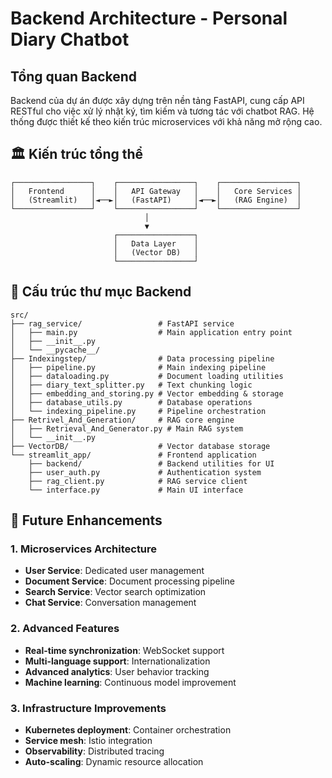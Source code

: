 # Backend Architecture - Personal Diary Chatbot

## Tổng quan Backend

Backend của dự án được xây dựng trên nền tảng FastAPI, cung cấp API RESTful cho việc xử lý nhật ký, tìm kiếm và tương tác với chatbot RAG. Hệ thống được thiết kế theo kiến trúc microservices với khả năng mở rộng cao.

## 🏛️ Kiến trúc tổng thể

```
┌─────────────────┐    ┌─────────────────┐    ┌─────────────────┐
│   Frontend      │    │   API Gateway   │    │   Core Services │
│   (Streamlit)   │◄──►│   (FastAPI)     │◄──►│   (RAG Engine)  │
└─────────────────┘    └─────────────────┘    └─────────────────┘
                              │
                              ▼
                       ┌─────────────────┐
                       │   Data Layer    │
                       │   (Vector DB)   │
                       └─────────────────┘
```

## 🔧 Cấu trúc thư mục Backend

```
src/
├── rag_service/                 # FastAPI service
│   ├── main.py                  # Main application entry point
│   ├── __init__.py
│   └── __pycache__/
├── Indexingstep/                # Data processing pipeline
│   ├── pipeline.py              # Main indexing pipeline
│   ├── dataloading.py           # Document loading utilities
│   ├── diary_text_splitter.py   # Text chunking logic
│   ├── embedding_and_storing.py # Vector embedding & storage
│   ├── database_utils.py        # Database operations
│   └── indexing_pipeline.py     # Pipeline orchestration
├── Retrivel_And_Generation/     # RAG core engine
│   ├── Retrieval_And_Generator.py # Main RAG system
│   └── __init__.py
├── VectorDB/                    # Vector database storage
└── streamlit_app/               # Frontend application
    ├── backend/                 # Backend utilities for UI
    ├── user_auth.py             # Authentication system
    ├── rag_client.py            # RAG service client
    └── interface.py             # Main UI interface
```
## 🔮 Future Enhancements

### 1. Microservices Architecture
- **User Service**: Dedicated user management
- **Document Service**: Document processing pipeline
- **Search Service**: Vector search optimization
- **Chat Service**: Conversation management

### 2. Advanced Features
- **Real-time synchronization**: WebSocket support
- **Multi-language support**: Internationalization
- **Advanced analytics**: User behavior tracking
- **Machine learning**: Continuous model improvement

### 3. Infrastructure Improvements
- **Kubernetes deployment**: Container orchestration
- **Service mesh**: Istio integration
- **Observability**: Distributed tracing
- **Auto-scaling**: Dynamic resource allocation
